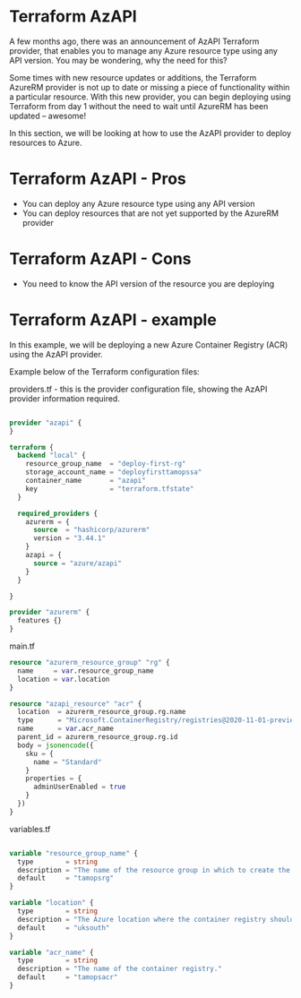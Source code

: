 # Terraform AzAPI

A few months ago, there was an announcement of AzAPI Terraform provider, that enables you to manage any Azure resource type using any API version. You may be wondering, why the need for this?

Some times with new resource updates or additions, the Terraform AzureRM provider is not up to date or missing a piece of functionality within a particular resource. With this new provider, you can begin deploying using Terraform from day 1 without the need to wait until AzureRM has been updated – awesome!

In this section, we will be looking at how to use the AzAPI provider to deploy resources to Azure.

# Terraform AzAPI - Pros

- You can deploy any Azure resource type using any API version
- You can deploy resources that are not yet supported by the AzureRM provider

# Terraform AzAPI - Cons

- You need to know the API version of the resource you are deploying

# Terraform AzAPI - example

In this example, we will be deploying a new Azure Container Registry (ACR) using the AzAPI provider.

Example below of the Terraform configuration files:

providers.tf - this is the provider configuration file, showing the AzAPI provider information required.

```terraform

provider "azapi" {
}

terraform {
  backend "local" {
    resource_group_name  = "deploy-first-rg"
    storage_account_name = "deployfirsttamopssa"
    container_name       = "azapi"
    key                  = "terraform.tfstate"
  }

  required_providers {
    azurerm = {
      source  = "hashicorp/azurerm"
      version = "3.44.1"
    }
    azapi = {
      source = "azure/azapi"
    }
  }

}

provider "azurerm" {
  features {}
}

```


main.tf

```terraform
resource "azurerm_resource_group" "rg" {
  name     = var.resource_group_name
  location = var.location
}

resource "azapi_resource" "acr" {
  location  = azurerm_resource_group.rg.name
  type      = "Microsoft.ContainerRegistry/registries@2020-11-01-preview"
  name      = var.acr_name
  parent_id = azurerm_resource_group.rg.id
  body = jsonencode({
    sku = {
      name = "Standard"
    }
    properties = {
      adminUserEnabled = true
    }
  })
}

```

variables.tf

```terraform

variable "resource_group_name" {
  type        = string
  description = "The name of the resource group in which to create the container registry."
  default     = "tamopsrg"
}

variable "location" {
  type        = string
  description = "The Azure location where the container registry should exist."
  default     = "uksouth"
}

variable "acr_name" {
  type        = string
  description = "The name of the container registry."
  default     = "tamopsacr"
}


```

